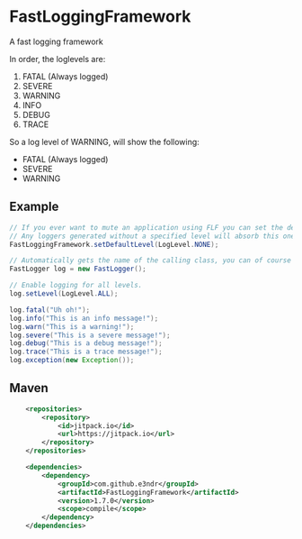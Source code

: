# FastLoggingFramework
A fast logging framework  
  

In order, the loglevels are:
1) FATAL (Always logged)
2) SEVERE
3) WARNING
4) INFO
5) DEBUG
6) TRACE
  
So a log level of WARNING, will show the following:
 - FATAL (Always logged)
 - SEVERE
 - WARNING
  
  
## Example  
```java
// If you ever want to mute an application using FLF you can set the default level. 
// Any loggers generated without a specified level will absorb this one.
FastLoggingFramework.setDefaultLevel(LogLevel.NONE);

// Automatically gets the name of the calling class, you can of course pass a string and LogLevel
FastLogger log = new FastLogger();

// Enable logging for all levels.
log.setLevel(LogLevel.ALL);

log.fatal("Uh oh!");
log.info("This is an info message!");
log.warn("This is a warning!"); 
log.severe("This is a severe message!");
log.debug("This is a debug message!");
log.trace("This is a trace message!");
log.exception(new Exception());
```  
  
## Maven  
```xml
    <repositories>
        <repository>
            <id>jitpack.io</id>
            <url>https://jitpack.io</url>
        </repository>
    </repositories>

    <dependencies>
        <dependency>
            <groupId>com.github.e3ndr</groupId>
            <artifactId>FastLoggingFramework</artifactId>
            <version>1.7.0</version>
            <scope>compile</scope>
        </dependency>
    </dependencies>
```
